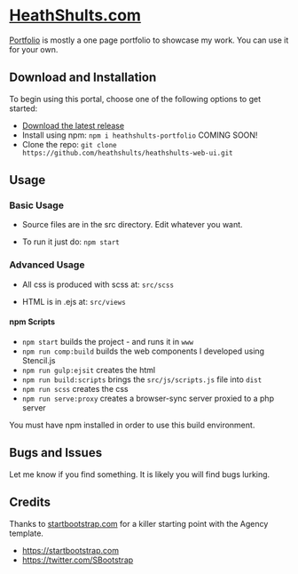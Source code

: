 # [HeathShults.com](https://heathshults.com/)

[Portfolio](https://heathshults.com/) is mostly a one page portfolio to showcase my work. You can use it for your own.

## Download and Installation

To begin using this portal, choose one of the following options to get started:

- [Download the latest release ](https://github.com/heathshults/heathshults-web-ui/archive/refs/heads/master.zip)
- Install using npm: `npm i heathshults-portfolio` COMING SOON!
- Clone the repo: `git clone https://github.com/heathshults/heathshults-web-ui.git`

## Usage

### Basic Usage

* Source files are in the src directory. Edit whatever you want. 

* To run it just do:
`npm start`

### Advanced Usage

* All css is produced with scss at:
`src/scss`

* HTML is in .ejs at:
`src/views`

#### npm Scripts

- `npm start` builds the project - and runs it in `www`
- `npm run comp:build` builds the web components I developed using Stencil.js
- `npm run gulp:ejsit` creates the html
- `npm run build:scripts` brings the `src/js/scripts.js` file into `dist`
- `npm run scss` creates the css
- `npm run serve:proxy` creates a browser-sync server proxied to a php server

You must have npm installed in order to use this build environment.

## Bugs and Issues

Let me know if you find something. It is likely you will find bugs lurking.

## Credits

Thanks to [startbootstrap.com](https://startbootstrap.com) for a killer starting point with the Agency template.

- <https://startbootstrap.com>
- <https://twitter.com/SBootstrap>
